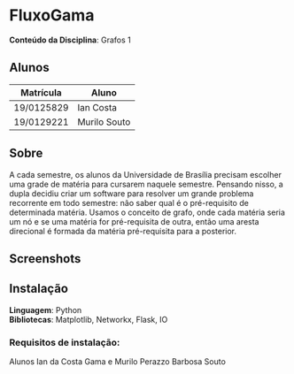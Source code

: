 # FluxoGama
**Conteúdo da Disciplina**: Grafos 1<br>
## Alunos
|Matrícula | Aluno |
| -- | -- |
| 19/0125829  |  Ian Costa |
| 19/0129221  |  Murilo Souto |

## Sobre 
A cada semestre, os alunos da Universidade de Brasília precisam escolher uma grade de matéria para cursarem naquele semestre. Pensando nisso, a dupla decidiu criar um software para resolver um grande problema recorrente em todo semestre: não saber qual é o pré-requisito de determinada matéria.
Usamos o conceito de grafo, onde cada matéria seria um nó e se uma matéria for pré-requisita de outra, então uma aresta direcional é formada da matéria pré-requisita para a posterior.

## Screenshots

## Instalação 
**Linguagem**: Python<br>
**Bibliotecas**: Matplotlib, Networkx, Flask, IO

### Requisitos de instalação:

Alunos Ian da Costa Gama e Murilo Perazzo Barbosa Souto
